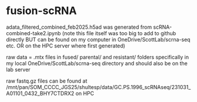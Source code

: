 # fusion-scRNA

adata_filtered_combined_feb2025.h5ad was generated from scRNA-combined-take2.ipynb (note this file itself was too big to add to github directly BUT can be found on my computer in OneDrive/ScottLab/scrna-seq etc. OR on the HPC server where first generated)

raw data = .mtx files in fused/ parental/ and resistant/ folders specifically in my local OneDrive/ScottLab/scrna-seq directory and should also be on the lab server

raw fastq.gz files can be found at /mnt/pan/SOM_CCCC_JGS25/shultesp/data/GC.PS.1996_scRNAseq/231031_A01101_0432_BHY7CTDRX2 on HPC
